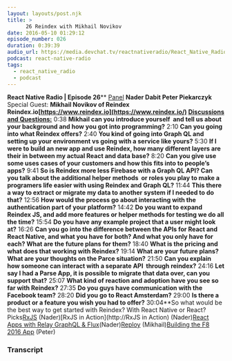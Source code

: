 ```yaml
---
layout: layouts/post.njk
title: >
      26 Reindex with Mikhail Novikov
date: 2016-05-10 01:29:12
episode_number: 026
duration: 0:39:39
audio_url: https://media.devchat.tv/reactnativeradio/React_Native_Radio_Episode_26.mp3
podcast: react-native-radio
tags: 
  - react_native_radio
  - podcast
---
```


 **React Native Radio | Episode 26**** <u>Panel</u> **Nader Dabit Peter Piekarczyk** Special Guest: ****Mikhail Novikov of Reindex** Reindex.io[https://www.reindex.io](https://www.reindex.io/) **<u>Discussions and Questions:</u>**** 0:38 **Mikhail can you introduce yourself&nbsp; and tell us about your background and how you got into programming?** 2:10 **Can you going into what Reindex offers?** 2:40 **You kind of going into Graph QL and setting up your environment vs going with a service like yours?** 5:30 **If I were to build an new app and use Reindex, how many different layers are their in between my actual React and data base?** 8:20 **Can you give use some uses cases of your customers and how this fits into to people’s apps?** 9:41 **So is Reindex more less Firebase with a Graph QL API? Can you talk about the additional helper methods&nbsp; or roles you play to make a programers life easier with using Reindex and Graph QL?** 11:44 **This there a way to extract or migrate my data to another system if I needed to do that?** 12:56 **How would the process go about interacting with the authentication part of your platform?** 14:42 **Do you want to expand Reindex JS, and add more features or helper methods for testing we do all the time?** 15:54 **Do you have any example project that a user might look at?** 16:26 **Can you go into the difference between the APIs for React and React Native, and what you have for both? And what you only have for each? What are the future plans for them?** 18:40 **What is the pricing and what does that working with Reindex?** 19:14 **What are your future plans? What are your thoughts on the Parce situation?** 21:50 **Can you explain how someone can interact with a separate API&nbsp; through reindex?** 24:16 **Let say I had a Parse App, it is possible to migrate that data over, can you support that?** 25:07 **What kind of reaction and adoption have you see so far with Reindex?** 27:35 **Do you guys have communication with the Facebook team?** 28:20 **Did you go to React Amsterdam?** 29:00 **Is there a product or a feature you wish you had to offer?** 30:04**So what would be the best way to get started with Reindex? With React Native or React? &nbsp; Picks[RxJS](https://github.com/Reactive-Extensions/RxJS) (Nader)[RxJS in Action](http://RxJS in Action) (Nader)[React Apps with Relay GraphQL & Flux](https://www.pluralsight.com/courses/react-apps-with-relay-graphql-flux)(Nader)[Reploy](http://reploy.io) (Mikhail)[Building the F8 2016 App](http://makeitopen.com/tutorials/building-the-f8-app/planning/)&nbsp;(Peter)

### Transcript


